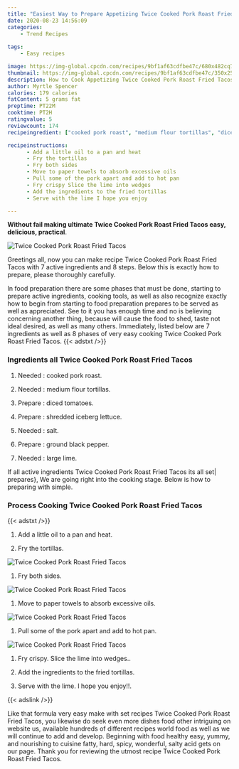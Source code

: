 ```yaml
---
title: "Easiest Way to Prepare Appetizing Twice Cooked Pork Roast Fried Tacos"
date: 2020-08-23 14:56:09
categories:
    - Trend Recipes
    
tags:
    - Easy recipes

image: https://img-global.cpcdn.com/recipes/9bf1af63cdfbe47c/680x482cq70/twice-cooked-pork-roast-fried-tacos-recipe-main-photo.jpg
thumbnail: https://img-global.cpcdn.com/recipes/9bf1af63cdfbe47c/350x250cq70/twice-cooked-pork-roast-fried-tacos-recipe-main-photo.jpg
description: How to Cook Appetizing Twice Cooked Pork Roast Fried Tacos with 7 ingredients and 8 stages of easy cooking.
author: Myrtle Spencer
calories: 179 calories
fatContent: 5 grams fat
preptime: PT22M
cooktime: PT2H
ratingvalue: 5
reviewcount: 174
recipeingredient: ["cooked pork roast", "medium flour tortillas", "diced tomatoes", "shredded iceberg lettuce", "salt", "ground black pepper", "large lime"]

recipeinstructions: 
      - Add a little oil to a pan and heat 
      - Fry the tortillas 
      - Fry both sides 
      - Move to paper towels to absorb excessive oils 
      - Pull some of the pork apart and add to hot pan 
      - Fry crispy Slice the lime into wedges 
      - Add the ingredients to the fried tortillas 
      - Serve with the lime I hope you enjoy

---
```




**Without fail making ultimate Twice Cooked Pork Roast Fried Tacos easy, delicious, practical**. 


![Twice Cooked Pork Roast Fried Tacos](https://img-global.cpcdn.com/recipes/9bf1af63cdfbe47c/680x482cq70/twice-cooked-pork-roast-fried-tacos-recipe-main-photo.jpg "Twice Cooked Pork Roast Fried Tacos")




Greetings all, now you can make recipe Twice Cooked Pork Roast Fried Tacos with 7 active ingredients and 8 steps. Below this is exactly how to prepare, please thoroughly carefully.

In food preparation there are some phases that must be done, starting to prepare active ingredients, cooking tools, as well as also recognize exactly how to begin from starting to food preparation prepares to be served as well as appreciated. See to it you has enough time and no is believing concerning another thing, because will cause the food to shed, taste not ideal desired, as well as many others. Immediately, listed below are 7 ingredients as well as 8 phases of very easy cooking Twice Cooked Pork Roast Fried Tacos.
{{< adstxt />}}

### Ingredients all Twice Cooked Pork Roast Fried Tacos


1. Needed  : cooked pork roast.

1. Needed  : medium flour tortillas.

1. Prepare  : diced tomatoes.

1. Prepare  : shredded iceberg lettuce.

1. Needed  : salt.

1. Prepare  : ground black pepper.

1. Needed  : large lime.



If all active ingredients Twice Cooked Pork Roast Fried Tacos its all set| prepares}, We are going right into the cooking stage. Below is how to preparing with simple.

### Process Cooking Twice Cooked Pork Roast Fried Tacos

{{< adstxt />}}


1. Add a little oil to a pan and heat.



1. Fry the tortillas.



![Twice Cooked Pork Roast Fried Tacos](https://img-global.cpcdn.com/steps/5e8f3c9d600eec3e/160x128cq70/twice-cooked-pork-roast-fried-tacos-recipe-step-2-photo.jpg" "Twice Cooked Pork Roast Fried Tacos")



1. Fry both sides.



![Twice Cooked Pork Roast Fried Tacos](https://img-global.cpcdn.com/steps/99858d52d2e02268/160x128cq70/twice-cooked-pork-roast-fried-tacos-recipe-step-3-photo.jpg" "Twice Cooked Pork Roast Fried Tacos")



1. Move to paper towels to absorb excessive oils.



![Twice Cooked Pork Roast Fried Tacos](https://img-global.cpcdn.com/steps/47d772536f445ef1/160x128cq70/twice-cooked-pork-roast-fried-tacos-recipe-step-4-photo.jpg" "Twice Cooked Pork Roast Fried Tacos")



1. Pull some of the pork apart and add to hot pan.



![Twice Cooked Pork Roast Fried Tacos](https://img-global.cpcdn.com/steps/28bd89735404d50c/160x128cq70/twice-cooked-pork-roast-fried-tacos-recipe-step-5-photo.jpg" "Twice Cooked Pork Roast Fried Tacos")



1. Fry crispy. Slice the lime into wedges..



1. Add the ingredients to the fried tortillas.



1. Serve with the lime. I hope you enjoy!!.





{{< adslink />}}

Like that formula very easy make with set recipes Twice Cooked Pork Roast Fried Tacos, you likewise do seek even more dishes food other intriguing on website us, available hundreds of different recipes world food as well as we will continue to add and develop. Beginning with food healthy easy, yummy, and nourishing to cuisine fatty, hard, spicy, wonderful, salty acid gets on our page. Thank you for reviewing the utmost recipe Twice Cooked Pork Roast Fried Tacos.
